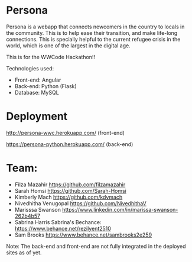 # Persona
Persona is a webapp that connects newcomers in the country to locals in the community. This is to help ease their transition, and make life-long connections. This is specially helpful to the current refugee crisis in the world, which is one of the largest in the digital age.

This is for the WWCode Hackathon!!

Technologies used:
- Front-end: Angular
- Back-end: Python (Flask)
- Database: MySQL

# Deployment

http://persona-wwc.herokuapp.com/  (front-end)

https://persona-python.herokuapp.com/  (back-end)


# Team:
- Filza Mazahir  https://github.com/filzamazahir
- Sarah Homsi  https://github.com/Sarah-Homsi
- Kimberly Mach https://github.com/kdvmach
- Nivedhitha Venugopal  https://github.com/NivedhithaV
- Marisssa Swanson  https://www.linkedin.com/in/marissa-swanson-262b4b57
- Sabrina Harris  Sabrina's Bechance: https://www.behance.net/rezilyent2510
- Sam Brooks  https://www.behance.net/sambrooks2e259

Note: The back-end and front-end are not fully integrated in the deployed sites as of yet.